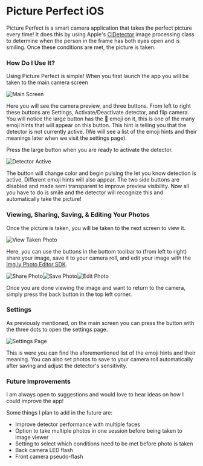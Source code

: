 # Picture Perfect iOS

Picture Perfect is a smart camera application that takes the perfect picture
every time! It does this by using Apple's [CIDetector](https://developer.apple.com/reference/coreimage/cidetector/) image
processing class to determine when the person in the frame has both eyes open and
is smiling. Once these conditions are met, the picture is taken.

### How Do I Use It?

Using Picture Perfect is simple! When you first launch the app you will be taken
to the main camera screen

![Main Screen](/images/mockup/main.png)

Here you will see the camera preview, and three buttons. From left to right
these buttons are Settings, Activate/Deactivate detector, and flip camera. You will
notice the large button has the 🙈 emoji on it, this is one of the many emoji hints
that will appear on this button. This hint is telling you that the detector is not
currently active. (We will see a list of the emoji hints and their meanings later
when we visit the settings page).

Press the large button when you are ready to activate the detector.

![Detector Active](/images/mockup/detector_active.png)

The button will change color and begin pulsing the let you know detection is active. Different emoji hints will also appear. The two side buttons are disabled and made semi transparent to improve preview visibility. Now all you have to do is smile and the detector will recognize this and automatically take the picture!

### Viewing, Sharing, Saving, & Editing Your Photos

Once the picture is taken, you will be taken to the next screen to view it.

![View Taken Photo](/images/mockup/view_image.png)

Here, you can use the buttons in the bottom toolbar to (from left to right) share your image, save it to your camera roll, and edit your image with the [Img.ly Photo Editor SDK](https://www.photoeditorsdk.com/).

![Share Photo](/images/mockup/share.png)![Save Photo](/images/mockup/saved.png)![Edit Photo](/images/mockup/editor.png)

Once you are done viewing the image and want to return to the camera, simply press the back button in the top left corner.

### Settings

As previously mentioned, on the main screen you can press the button with the three dots to open the settings page.

![Settings Page](/images/mockup/settings.png)

This is were you can find the aforementioned list of the emoji hints and their
meaning. You can also set photos to save to your camera roll automatically after
saving and adjust the detector's sensitivity.


### Future Improvements

I am always open to suggestions and would love to hear ideas on how I could improve the app!

Some things I plan to add in the future are:
* Improve detector performance with multiple faces
* Option to take multiple photos in one session before being taken to image viewer
* Setting to select which conditions need to be met before photo is taken
* Back camera LED flash
* Front camera pseudo-flash
